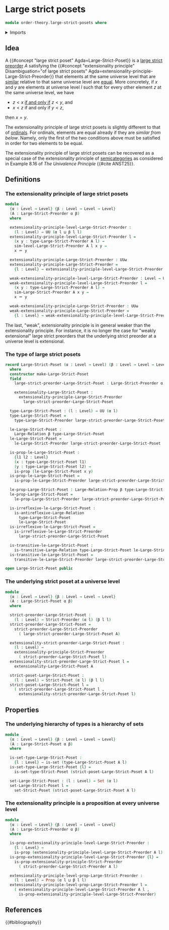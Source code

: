 # Large strict posets

```agda
module order-theory.large-strict-posets where
```

<details><summary>Imports</summary>

```agda
open import foundation.binary-relations
open import foundation.cartesian-product-types
open import foundation.dependent-pair-types
open import foundation.empty-types
open import foundation.equivalence-relations
open import foundation.function-extensionality
open import foundation.identity-types
open import foundation.large-binary-relations
open import foundation.negation
open import foundation.propositions
open import foundation.sets
open import foundation.universe-levels

open import order-theory.large-strict-preorders
open import order-theory.similarity-of-elements-large-strict-preorders
open import order-theory.strict-posets
open import order-theory.strict-preorders
open import order-theory.strictly-preordered-sets
```

</details>

## Idea

A {{#concept "large strict poset" Agda=Large-Strict-Poset}} is a
[large strict preorder](order-theory.large-strict-preorders.md) $A$ satisfying
the
{{#concept "extensionality principle" Disambiguation="of large strict posets" Agda=extensionality-principle-Large-Strict-Preorder}}
that elements at the same universe level that are
[similar](order-theory.similarity-of-elements-large-strict-preorders.md)
relative to that same universe level are
[equal](foundation-core.identity-types.md). More concretely, if $x$ and $y$ are
elements at universe level $l$ such that for every other element $z$ at the same
universe level, we have

- $z < x$ [if and only if](foundation.logical-equivalences.md) $z < y$, and
- $x < z$ if and only if $y < z$,

then $x = y$.

The extensionality principle of large strict posets is slightly different to
that of [ordinals](order-theory.ordinals.md). For ordinals, elements are equal
already if they are _similar from below_. Namely, only the first of the two
conditions above must be satisfied in order for two elements to be equal.

The extensionality principle of large strict posets can be recovered as a
special case of the extensionality principle of
[semicategories](category-theory.nonunital-precategories.md) as considered in
Example 8.16 of _The Univalence Principle_ {{#cite ANST25}}.

## Definitions

### The extensionality principle of large strict posets

```agda
module _
  {α : Level → Level} {β : Level → Level → Level}
  (A : Large-Strict-Preorder α β)
  where

  extensionality-principle-level-Large-Strict-Preorder :
    (l : Level) → UU (α l ⊔ β l l)
  extensionality-principle-level-Large-Strict-Preorder l =
    (x y : type-Large-Strict-Preorder A l) →
    sim-level-Large-Strict-Preorder A l x y →
    x ＝ y

  extensionality-principle-Large-Strict-Preorder : UUω
  extensionality-principle-Large-Strict-Preorder =
    {l : Level} → extensionality-principle-level-Large-Strict-Preorder l

  weak-extensionality-principle-level-Large-Strict-Preorder : Level → UUω
  weak-extensionality-principle-level-Large-Strict-Preorder l =
    (x y : type-Large-Strict-Preorder A l) →
    sim-Large-Strict-Preorder A x y →
    x ＝ y

  weak-extensionality-principle-Large-Strict-Preorder : UUω
  weak-extensionality-principle-Large-Strict-Preorder =
    {l : Level} → weak-extensionality-principle-level-Large-Strict-Preorder l
```

The last, "weak", extensionality principle is in general weaker than the
extensionality principle. For instance, it is no longer the case for "weakly
extensional" large strict preorders that the underlying strict preorder at a
universe level is extensional.

### The type of large strict posets

```agda
record Large-Strict-Poset (α : Level → Level) (β : Level → Level → Level) : UUω
  where
  constructor make-Large-Strict-Poset
  field
    large-strict-preorder-Large-Strict-Poset : Large-Strict-Preorder α β

    extensionality-Large-Strict-Poset :
      extensionality-principle-Large-Strict-Preorder
        large-strict-preorder-Large-Strict-Poset

  type-Large-Strict-Poset : (l : Level) → UU (α l)
  type-Large-Strict-Poset =
    type-Large-Strict-Preorder large-strict-preorder-Large-Strict-Poset

  le-Large-Strict-Poset :
    Large-Relation β type-Large-Strict-Poset
  le-Large-Strict-Poset =
    le-Large-Strict-Preorder large-strict-preorder-Large-Strict-Poset

  is-prop-le-Large-Strict-Poset :
    {l1 l2 : Level}
    (x : type-Large-Strict-Poset l1)
    (y : type-Large-Strict-Poset l2) →
    is-prop (le-Large-Strict-Poset x y)
  is-prop-le-Large-Strict-Poset =
    is-prop-le-Large-Strict-Preorder large-strict-preorder-Large-Strict-Poset

  le-prop-Large-Strict-Poset : Large-Relation-Prop β type-Large-Strict-Poset
  le-prop-Large-Strict-Poset =
    le-prop-Large-Strict-Preorder large-strict-preorder-Large-Strict-Poset

  is-irreflexive-le-Large-Strict-Poset :
    is-antireflexive-Large-Relation
      type-Large-Strict-Poset
      le-Large-Strict-Poset
  is-irreflexive-le-Large-Strict-Poset =
    is-irreflexive-le-Large-Strict-Preorder
      large-strict-preorder-Large-Strict-Poset

  is-transitive-le-Large-Strict-Poset :
    is-transitive-Large-Relation type-Large-Strict-Poset le-Large-Strict-Poset
  is-transitive-le-Large-Strict-Poset =
    transitive-le-Large-Strict-Preorder large-strict-preorder-Large-Strict-Poset

open Large-Strict-Poset public
```

### The underlying strict poset at a universe level

```agda
module _
  {α : Level → Level} {β : Level → Level → Level}
  (A : Large-Strict-Poset α β)
  where

  strict-preorder-Large-Strict-Poset :
    (l : Level) → Strict-Preorder (α l) (β l l)
  strict-preorder-Large-Strict-Poset =
    strict-preorder-Large-Strict-Preorder
      ( large-strict-preorder-Large-Strict-Poset A)

  extensionality-strict-preorder-Large-Strict-Poset :
    (l : Level) →
    extensionality-principle-Strict-Preorder
      ( strict-preorder-Large-Strict-Poset l)
  extensionality-strict-preorder-Large-Strict-Poset l =
    extensionality-Large-Strict-Poset A

  strict-poset-Large-Strict-Poset :
    (l : Level) → Strict-Poset (α l) (β l l)
  strict-poset-Large-Strict-Poset l =
    ( strict-preorder-Large-Strict-Poset l ,
      extensionality-strict-preorder-Large-Strict-Poset l)
```

## Properties

### The underlying hierarchy of types is a hierarchy of sets

```agda
module _
  {α : Level → Level} {β : Level → Level → Level}
  (A : Large-Strict-Poset α β)
  where

  is-set-type-Large-Strict-Poset :
    {l : Level} → is-set (type-Large-Strict-Poset A l)
  is-set-type-Large-Strict-Poset {l} =
    is-set-type-Strict-Poset (strict-poset-Large-Strict-Poset A l)

  set-Large-Strict-Poset : (l : Level) → Set (α l)
  set-Large-Strict-Poset l =
    set-Strict-Poset (strict-poset-Large-Strict-Poset A l)
```

### The extensionality principle is a proposition at every universe level

```agda
module _
  {α : Level → Level} {β : Level → Level → Level}
  (A : Large-Strict-Preorder α β)
  where

  is-prop-extensionality-principle-level-Large-Strict-Preorder :
    {l : Level} →
    is-prop (extensionality-principle-level-Large-Strict-Preorder A l)
  is-prop-extensionality-principle-level-Large-Strict-Preorder {l} =
    is-prop-extensionality-principle-Strict-Preorder
      ( strict-preorder-Large-Strict-Preorder A l)

  extensionality-principle-level-prop-Large-Strict-Preorder :
    (l : Level) → Prop (α l ⊔ β l l)
  extensionality-principle-level-prop-Large-Strict-Preorder l =
    ( extensionality-principle-level-Large-Strict-Preorder A l ,
      is-prop-extensionality-principle-level-Large-Strict-Preorder)
```

## References

{{#bibliography}}
